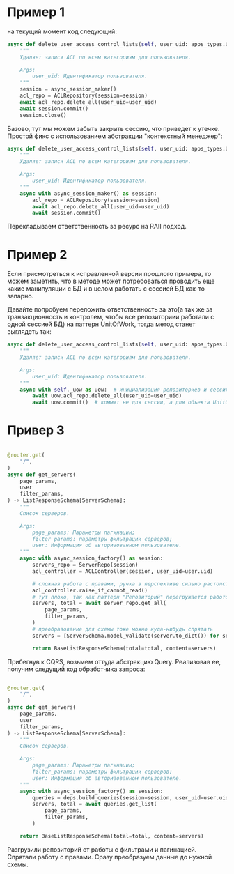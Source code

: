 # Пример 1

на текущий момент код следующий:

```python
async def delete_user_access_control_lists(self, user_uid: apps_types.UserUID) -> None:
    """
    Удаляет записи ACL по всем категориям для пользователя.

    Args:
        user_uid: Идентификатор пользователя.
    """
    session = async_session_maker()
    acl_repo = ACLRepository(session=session)
    await acl_repo.delete_all(user_uid=user_uid)
    await session.commit()
    session.close()

```

Базово, тут мы можем забыть закрыть сессию, что приведет к утечке. Простой фикс с использованием
абстракции "контекстный менеджер":

```python
async def delete_user_access_control_lists(self, user_uid: apps_types.UserUID) -> None:
    """
    Удаляет записи ACL по всем категориям для пользователя.

    Args:
        user_uid: Идентификатор пользователя.
    """
    async with async_session_maker() as session:
        acl_repo = ACLRepository(session=session)
        await acl_repo.delete_all(user_uid=user_uid)
        await session.commit()
```

Перекладываем ответственность за ресурс на RAII подход.

# Пример 2

Если присмотреться к исправленной версии прошлого примера, то можем заметить, что в методе
может потребоваться проводить еще какие манипуляции с БД и в целом работать с сессией БД как-то запарно.

Давайте попробуем переложить ответственность за это(а так же за транзакционность и контролем, чтобы все репозиториии работали с одной сессией БД) на паттерн UnitOfWork, тогда метод станет выглядеть так:

```python
async def delete_user_access_control_lists(self, user_uid: apps_types.UserUID) -> None:
    """
    Удаляет записи ACL по всем категориям для пользователя.

    Args:
        user_uid: Идентификатор пользователя.
    """
    async with self._uow as uow:  # инициализация репозиториев и сессии спрятана тут внутри
        await uow.acl_repo.delete_all(user_uid=user_uid)
        await uow.commit()  # коммит не для сессии, а для объекта UnitOfWork. Оставим явно.
```

# Привер 3

```python

@router.get(
    "/",
)
async def get_servers(
    page_params,
    user
    filter_params,
) -> ListResponseSchema[ServerSchema]:
    """
    Список серверов.

    Args:
        page_params: Параметры пагинации;
        filter_params: параметры фильтрации серверов;
        user: Информация об авторизованном пользователе.
    """
    async with async_session_factory() as session:
        servers_repo = ServerRepo(session)
        acl_controller = ACLController(session, user_uid=user.uid)

        # сложная работа с правами, ручка в перспективе сильно растолстее
        acl_controller.raise_if_cannot_read()
        # тут плохо, так как паттерн "Репозиторий" перегружается работой с фильтрами и пагинацией
        servers, total = await server_repo.get_all(
            page_params,
            filter_params,
        )
        # преобразование для схемы тоже можно куда-нибудь спрятать
        servers = [ServerSchema.model_validate(server.to_dict()) for server in servers]

        return BaseListResponseSchema(total=total, content=servers)

```

Прибегнув к CQRS, возьмем оттуда абстракцию Query. Реализовав ее, получим следущий код
обработчика запроса:

```python

@router.get(
    "/",
)
async def get_servers(
    page_params,
    user
    filter_params,
) -> ListResponseSchema[ServerSchema]:
    """
    Список серверов.

    Args:
        page_params: Параметры пагинации;
        filter_params: параметры фильтрации серверов;
        user: Информация об авторизованном пользователе.
    """
    async with async_session_factory() as session:
        queries = deps.build_queries(session=session, user_uid=user.uid)
        servers, total = await queries.get_list(
            page_params,
            filter_params,
        )

    return BaseListResponseSchema(total=total, content=servers)

```

Разгрузили репозиторий от работы с фильтрами и пагинацией. Спрятали работу с правами.
Сразу преобразуем данные до нужной схемы.
